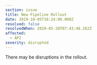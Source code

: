 ```yaml
---
section: issue
title: New Pipeline Rollout
date: 2019-10-05T16:24:00.000Z
resolved: false
resolvedWhen: 2020-05-20T07:43:48.262Z
affected:
  - API
severity: disrupted
---
```


There may be disruptions in the rollout.